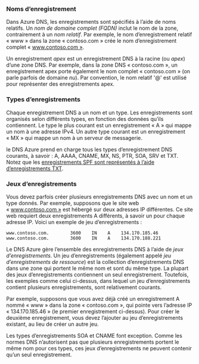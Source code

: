 ### <a name="record-names"></a>Noms d’enregistrement

Dans Azure DNS, les enregistrements sont spécifiés à l’aide de noms relatifs. Un *nom de domaine complet (FQDN)* inclut le nom de la zone, contrairement à un *nom relatif*. Par exemple, le nom d’enregistrement relatif « www » dans la zone « contoso.com » crée le nom d’enregistrement complet « www.contoso.com ».

Un enregistrement *apex* est un enregistrement DNS à la racine (ou *apex*) d’une zone DNS. Par exemple, dans la zone DNS « contoso.com », un enregistrement apex porte également le nom complet « contoso.com » (on parle parfois de domaine *nu*).  Par convention, le nom relatif '@' est utilisé pour représenter des enregistrements apex.

### <a name="record-types"></a>Types d’enregistrements

Chaque enregistrement DNS a un nom et un type. Les enregistrements sont organisés selon différents types, en fonction des données qu’ils contiennent. Le type le plus courant est un enregistrement « A » qui mappe un nom à une adresse IPv4. Un autre type courant est un enregistrement « MX » qui mappe un nom à un serveur de messagerie.

le DNS Azure prend en charge tous les types d’enregistrement DNS courants, à savoir : A, AAAA, CNAME, MX, NS, PTR, SOA, SRV et TXT. Notez que les [enregistrements SPF sont représentés à l’aide d’enregistrements TXT](../articles/dns/dns-zones-records.md#spf-records).

### <a name="record-sets"></a>Jeux d’enregistrements

Vous devez parfois créer plusieurs enregistrements DNS avec un nom et un type donnés. Par exemple, supposons que le site web « www.contoso.com » est hébergé sur deux adresses IP différentes. Ce site web requiert deux enregistrements A différents, à savoir un pour chaque adresse IP. Voici un exemple de jeu d’enregistrements :

    www.contoso.com.        3600    IN    A    134.170.185.46
    www.contoso.com.        3600    IN    A    134.170.188.221

Le DNS Azure gère l’ensemble des enregistrements DNS à l’aide de *jeux d’enregistrements*. Un jeu d’enregistrements (également appelé *jeu d’enregistrements de ressource*) est la collection d’enregistrements DNS dans une zone qui portent le même nom et sont du même type. La plupart des jeux d’enregistrements contiennent un seul enregistrement. Toutefois, les exemples comme celui ci-dessus, dans lequel un jeu d’enregistrements contient plusieurs enregistrements, sont relativement courants.

Par exemple, supposons que vous avez déjà créé un enregistrement A nommé « www » dans la zone « contoso.com », qui pointe vers l’adresse IP « 134.170.185.46 » (le premier enregistrement ci-dessus).  Pour créer le deuxième enregistrement, vous devez l’ajouter au jeu d’enregistrements existant, au lieu de créer un autre jeu.

Les types d’enregistrements SOA et CNAME font exception. Comme les normes DNS n’autorisent pas que plusieurs enregistrements portent le même nom pour ces types, ces jeux d’enregistrements ne peuvent contenir qu’un seul enregistrement.